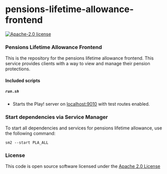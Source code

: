 # pensions-lifetime-allowance-frontend

[![Apache-2.0 license](http://img.shields.io/badge/license-Apache-brightgreen.svg)](http://www.apache.org/licenses/LICENSE-2.0.html)

### Pensions Lifetime Allowance Frontend

This is the repository for the pensions lifetime allowance frontend. This service provides clients with a way to view and manage their pension protections.

#### Included scripts

##### `run.sh`

* Starts the Play! server on [localhost:9010](http://localhost:9010) with test routes enabled.


### Start dependencies via Service Manager

To start all dependencies and services for pensions lifetime allowance, use the following command:
```
sm2 --start PLA_ALL
```

### License

This code is open source software licensed under the [Apache 2.0 License]("http://www.apache.org/licenses/LICENSE-2.0.html")
